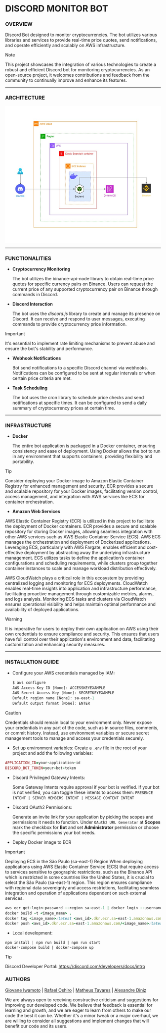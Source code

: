 # DISCORD MONITOR BOT

### **OVERVIEW**

Discord Bot designed to monitor cryptocurrencies. The bot utilizes various libraries and services to provide real-time price quotes, send notifications, and operate efficiently and scalably on AWS infrastructure.

> [!NOTE]
> This project showcases the integration of various technologies to create a robust and efficient Discord bot for monitoring cryptocurrencies. As an open-source project, it welcomes contributions and feedback from the community to continually improve and enhance its features.

---

### **ARCHITECTURE**

![alt text](images/diagram.jpg)

---

### **FUNCTIONALITIES**

- **Cryptocurrency Monitoring**

  The bot utilizes the binance-api-node library to obtain real-time price quotes for specific currency pairs on Binance. Users can request the current price of any supported cryptocurrency pair on Binance through commands in Discord.

- **Discord Interaction**

  The bot uses the _discord.js_ library to create and manage its presence on Discord. It can receive and respond to user messages, executing commands to provide cryptocurrency price information.

> [!IMPORTANT]
> It's essential to implement rate limiting mechanisms to prevent abuse and ensure the bot's stability and performance.

- **Webhook Notifications**

  Bot send notifications to a specific Discord channel via webhooks. Notifications can be configured to be sent at regular intervals or when certain price criteria are met.

- **Task Scheduling**

  The bot uses the cron library to schedule price checks and send notifications at specific times. It can be configured to send a daily summary of cryptocurrency prices at certain time.

---

### **INFRASTRUCTURE**

- **Docker**

  The entire bot application is packaged in a Docker container, ensuring consistency and ease of deployment. Using Docker allows the bot to run in any environment that supports containers, providing flexibility and portability.

> [!TIP]
> Consider deploying your Docker image to Amazon Elastic Container Registry for enhanced management and security. ECR provides a secure and scalable repository for your Docker images, facilitating version control, access management, and integration with AWS services like ECS for container orchestration.

- **Amazon Web Services**

AWS Elastic Container Registry (ECR) is utilized in this project to facilitate the deployment of Docker containers. ECR provides a secure and scalable repository for storing Docker images, allowing seamless integration with other AWS services such as AWS Elastic Container Service (ECS). AWS ECS manages the orchestration and deployment of Dockerized applications. Leveraging ECS, particularly with AWS Fargate, enables efficient and cost-effective deployment by abstracting away the underlying infrastructure management. ECS utilizes tasks to define the application’s container configurations and scheduling requirements, while clusters group together container instances to scale and manage workload distribution effectively.

AWS CloudWatch plays a critical role in this ecosystem by providing centralized logging and monitoring for ECS deployments. CloudWatch enables real-time insights into application and infrastructure performance, facilitating proactive management through customizable metrics, alarms, and logs analysis. Monitoring ECS tasks and clusters via CloudWatch ensures operational visibility and helps maintain optimal performance and availability of deployed applications.

> [!WARNING]
> It is imperative for users to deploy their own application on AWS using their own credentials to ensure compliance and security. This ensures that users have full control over their application's environment and data, facilitating customization and enhancing security measures.

---

### **INSTALLATION GUIDE**

- Configure your AWS credentials managed by IAM:

  ```javascript
  $ aws configure
  AWS Access Key ID [None]: ACCESSKEYEXAMPLE
  AWS Secret Access Key [None]: SECRETKEYEXAMPLE
  Default region name [None]: sa-east-1
  Default output format [None]: ENTER
  ```

> [!CAUTION]
> Credentials should remain local to your environment only. Never expose your credentials in any part of the code, such as in source files, comments, or commit history. Instead, use environment variables or secure secret management tools to manage and access your credentials securely.

- Set up environment variables:
  Create a `.env` file in the root of your project and add the following variables:

```ruby
APPLICATION_ID=your-application-id
DISCORD_BOT_TOKEN=your-bot-token
```

- Discord Privileged Gateway Intents:

  Some Gateway Intents require approval if your bot is verified. If your bot is not verified, you can toggle these intents to access them: `PRESENCE INTENT | SERVER MEMBERS INTENT | MESSAGE CONTENT INTENT`

- Discord OAuth2 Permissions:

  Generate an invite link for your application by picking the scopes and permissions it needs to function. Under `OAuth2 URL Generator` at **Scopes** mark the checkbox for **Bot** and set **Administrator** permission or choose the specific permissions your bot needs.

- Deploy Docker image to ECR

> [!IMPORTANT]
> Deploying ECS in the São Paulo (sa-east-1) Region
> When deploying applications using AWS Elastic Container Service (ECS) that require access to services sensitive to geographic restrictions, such as the Binance API which is restricted in some countries like the United States, it is crucial to select the São Paulo (sa-east-1) region. This region ensures compliance with regional data sovereignty and access restrictions, facilitating seamless integration and operation of applications dependent on such external services.

```ruby
aws ecr get-login-password --region sa-east-1 | docker login --username AWS --password-stdin <aws_id>.dkr.ecr.sa-east-1.amazonaws.com
docker build -t <image_name> .
docker tag <image_name>:latest <aws_id>.dkr.ecr.sa-east-1.amazonaws.com/<image_name>:latest
docker push <aws_id>.dkr.ecr.sa-east-1.amazonaws.com/<image_name>:latest
```

- Local development:

```shell
npm install | npm run build | npm run start
docker-compose build | docker-compose up
```

> [!TIP]
> Discord Developer Portal: https://discord.com/developers/docs/intro

### **AUTHORS**

[Giovane Iwamoto](https://github.com/GiovaneIwamoto) | [Rafael Oshiro](https://github.com/Reshzera) | [Matheus Tavares](https://github.com/mtguerson) | [Alexandre Diniz](https://github.com/alexandredsz)

We are always open to receiving constructive criticism and suggestions for improving our developed code. We believe that feedback is essential for learning and growth, and we are eager to learn from others to make our code the best it can be. Whether it's a minor tweak or a major overhaul, we are willing to consider all suggestions and implement changes that will benefit our code and its users.
